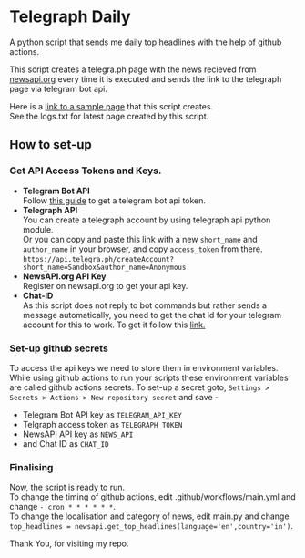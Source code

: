# Telegraph Daily
A python script that sends me daily top headlines with the help of github actions.

This script creates a telegra.ph page with the news recieved from [newsapi.org](newsapi.org) every time it is executed and sends the link to the telegraph page via telegram bot api.

Here is a [link to a sample page](https://telegra.ph/Telegraph-Today-09-30) that this script creates.<br>
See the logs.txt for latest page created by this script.

<!-- How To Set-up -->
## How to set-up
### Get API Access Tokens and Keys. <br>
* **Telegram Bot API**<br> Follow [this guide](https://core.telegram.org/bots#creating-a-new-bot) to get a telegram bot api token.
* **Telegraph API**<br> You can create a telegraph account by using telegraph api python module.<br> Or you can copy and paste this link with a new `short_name` and `author_name` in your browser, and copy `access_token` from there. `https://api.telegra.ph/createAccount?short_name=Sandbox&author_name=Anonymous`
* **NewsAPI.org API Key**<br> Register on newsapi.org to get your api key.
* **Chat-ID**<br> As this script does not reply to bot commands but rather sends a message automatically, you need to get the chat id for your telegram account for this to work. To get it follow this [link.](https://www.alphr.com/find-chat-id-telegram/)

### Set-up github secrets
To access the api keys we need to store them in environment variables. While using github actions to run your scripts these environment variables are called github actions secrets.
To set-up a secret goto, `Settings > Secrets > Actions > New repository secret` and save -
* Telegram Bot API key as `TELEGRAM_API_KEY`
* Telgraph access token as `TELEGRAPH_TOKEN`
* NewsAPI API key as `NEWS_API`
* and Chat ID as `CHAT_ID`

### Finalising
Now, the script is ready to run.<br>
To change the timing of github actions, edit .github/workflows/main.yml and change `- cron * * * * * *`.<br>
To change the localisation and category of news, edit main.py and change `top_headlines = newsapi.get_top_headlines(language='en',country='in')`.

Thank You, for visiting my repo.

